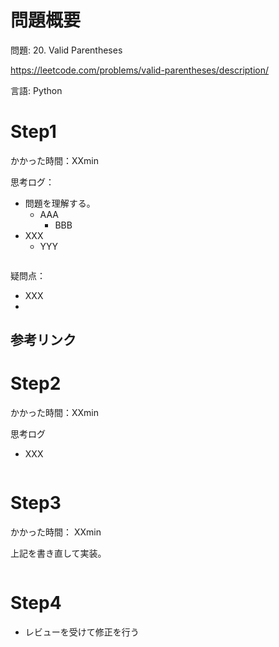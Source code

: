 # 問題概要
問題: 20. Valid Parentheses

https://leetcode.com/problems/valid-parentheses/description/

言語: Python

# Step1

かかった時間：XXmin

思考ログ：
- 問題を理解する。
  - AAA
    - BBB
- XXX
  - YYY
  
```python

```
疑問点：
- XXX
- 
参考リンク
- 
# Step2
かかった時間：XXmin

思考ログ
- XXX

```python

```

# Step3
かかった時間： XXmin

上記を書き直して実装。

```python

```

# Step4 
- レビューを受けて修正を行う

```python


```
